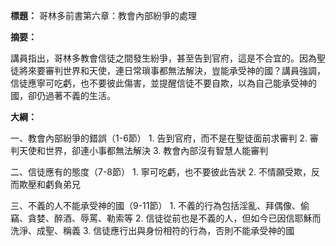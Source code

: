 **標題：** 哥林多前書第六章：教會內部紛爭的處理

**摘要：**

講員指出，哥林多教會信徒之間發生紛爭，甚至告到官府，這是不合宜的。因為聖徒將來要審判世界和天使，連日常瑣事都無法解決，豈能承受神的國？講員強調，信徒應寧可吃虧，也不要彼此傷害，並提醒信徒不要自欺，以為自己能承受神的國，卻仍過著不義的生活。

**大綱：**

一、教會內部紛爭的錯誤（1-6節）
    1. 告到官府，而不是在聖徒面前求審判
    2. 審判天使和世界，卻連小事都無法解決
    3. 教會內部沒有智慧人能審判

二、信徒應有的態度（7-8節）
    1. 寧可吃虧，也不要彼此告狀
    2. 不情願受欺，反而欺壓和虧負弟兄

三、不義的人不能承受神的國（9-11節）
    1. 不義的行為包括淫亂、拜偶像、偷竊、貪婪、醉酒、辱罵、勒索等
    2. 信徒從前也是不義的人，但如今已因信耶穌而洗淨、成聖、稱義
    3. 信徒應行出與身份相符的行為，否則不能承受神的國